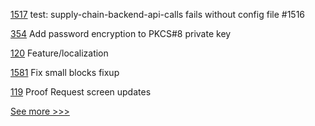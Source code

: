 
[1517](https://github.com/hyperledger/cactus/pull/1517) test: supply-chain-backend-api-calls fails without config file #1516

[354](https://github.com/hyperledger-labs/blockchain-carbon-accounting/pull/354) Add password encryption to PKCS#8 private key

[120](https://github.com/hyperledger/aries-mobile-agent-react-native/pull/120) Feature/localization

[1581](https://github.com/hyperledger/iroha/pull/1581) Fix small blocks fixup

[119](https://github.com/hyperledger/aries-mobile-agent-react-native/pull/119) Proof Request screen updates


[See more >>>](https://start-here.hyperledger.org/pull-requests)
